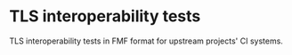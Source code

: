 # TLS interoperability tests

TLS interoperability tests in FMF format for upstream projects' CI systems.
